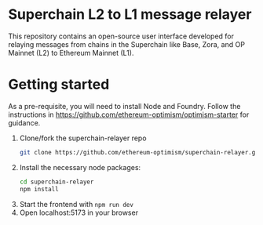 # Superchain L2 to L1 message relayer
This repository contains an open-source user interface developed for relaying messages from chains in the Superchain like Base, Zora, and OP Mainnet (L2) to Ethereum Mainnet (L1).

# Getting started 
As a pre-requisite, you will need to install Node and Foundry. Follow the instructions in https://github.com/ethereum-optimism/optimism-starter for guidance. 

1. Clone/fork the superchain-relayer repo
   ```sh
   git clone https://github.com/ethereum-optimism/superchain-relayer.git
   ```
2. Install the necessary node packages:
   ```sh
   cd superchain-relayer
   npm install
   ```
3. Start the frontend with `npm run dev`
4. Open localhost:5173 in your browser
